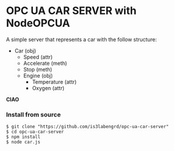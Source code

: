 
# OPC UA CAR SERVER with NodeOPCUA
A simple server that represents a car with the follow structure:

* Car (obj)
    * Speed (attr)
    * Accelerate (meth)
    * Stop (meth)
    * Engine (obj)
        * Temperature (attr)
        * Oxygen (attr)
        
<div style="background-image: url('https://github.com/is3labengrd/opc-ua-car-server/blob/master/img/car_schema.png');">
<b>CIAO</b>
</div>




### Install from source

    $ git clone "https://github.com/is3labengrd/opc-ua-car-server"
    $ cd opc-ua-car-server
    $ npm install
    $ node car.js
